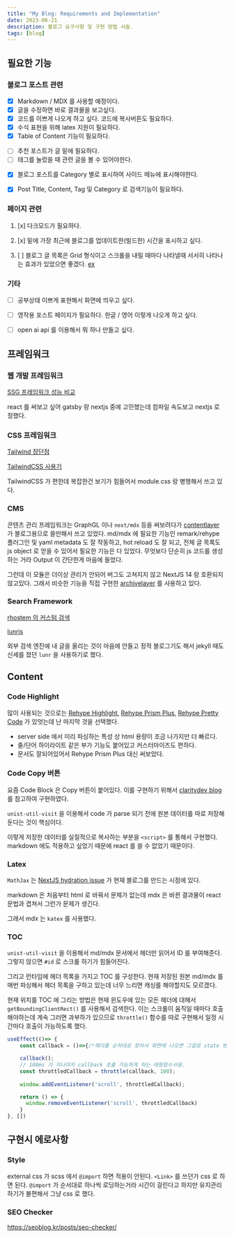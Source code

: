 ```yaml
---
title: "My Blog: Requirements and Implementation"
date: 2023-06-21
description: 블로그 요구사항 및 구현 방법 서술.
tags: [blog]
---
```


## 필요한 기능


### 블로그 포스트 관련

- [x] Markdown / MDX 를 사용할 예정이다.
- [X] 글을 수정하면 바로 결과물을 보고싶다.
- [x] 코드를 이쁘게 나오게 하고 싶다. 코드에 복사버튼도 필요하다.
- [x] 수식 표현을 위해 latex 지원이 필요하다.
- [x] Table of Content 기능이 필요하다.
+ [ ] 추천 포스트가 글 밑에 필요하다.
+ [ ] 태그를 눌렀을 때 관련 글을 볼 수 있어야한다.
- [X] 블로그 포스트를 Category 별로 표시하여 사이드 메뉴에 표시해야한다.
- [x] Post Title, Content, Tag 및 Category 로 검색기능이 필요하다.


### 페이지 관련

1. [x] 다크모드가 필요하다.

2. [x] 밑에 가장 최근에 블로그를 업데이트한(빌드한) 시간을 표시하고 싶다. 

3. [ ] 블로그 글 목록은 Grid 형식이고 스크롤을 내릴 때마다 나타낼때 서서히 나타나는 효과가 있었으면 좋겠다. [ex](https://blog.itcode.dev/comments)



### 기타

+ [ ] 공부상태 이쁘게 표현해서 화면에 띄우고 싶다. 
+ [ ] 영작용 포스트 페이지가 필요하다. 한글 / 영어 이렇게 나오게 하고 싶다.
+ [ ] open ai api 를 이용해서 뭐 하나 만들고 싶다.




## 프레임워크

### 웹 개발 프레임워크

[SSG 프레임워크 성능 비교](https://css-tricks.com/comparing-static-site-generator-build-times/)

react 를 써보고 싶어 gatsby 랑 nextjs 중에 고민했는데 컴파일 속도보고 nextjs 로 정했다.


### CSS 프레임워크

[Tailwind 장단점](https://ykss.netlify.app/translation/the_pros_and_cons_of_tailwindcss/)

[TailwindCSS 사용기](https://fe-developers.kakaoent.com/2022/220303-tailwind-tips/)

TailwindCSS 가 편한데 복잡한건 보기가 힘들어서 module.css 랑 병행해서 쓰고 있다.


### CMS

콘텐츠 관리 프레임워크는 GraphGL 이나 ```next/mdx``` 등을 써보려다가 [contentlayer](https://www.contentlayer.dev/) 가 블로그용으로 쓸만해서 쓰고 있었다. md/mdx 에 필요한 기능인 remark/rehype 플러그인 및 yaml metadata 도 잘 작동하고, hot reload 도 잘 되고, 전체 글 목록도 js object 로 얻을 수 있어서 필요한 기능은 다 있었다. 무엇보다 단순히 js 코드를 생성하는 거라 Output 이 간단한게 마음에 들었다.

그런데 이 모듈은 더이상 관리가 안되어 버그도 고쳐지지 않고 NextJS 14 랑 호환되지 않고있다. 그래서 비슷한 기능을 직접 구현한 [archivelayer](https://www.npmjs.com/package/archivelayer) 를 사용하고 있다.


### Search Framework

[rhostem 의 커스텀 검색](https://blog.rhostem.com/posts/2018-08-23-blog-search)

[lunrjs](https://lunrjs.com/)

외부 검색 엔진에 내 글을 올리는 것이 마음에 안들고 정적 블로그기도 해서 jekyll 때도 신세를 졌던 ```lunr``` 을 사용하기로 했다.


## Content

### Code Highlight

많이 사용되는 것으로는
[Rehype Highlight](https://www.npmjs.com/package/rehype-highlight), 
[Rehype Prism Plus](https://www.npmjs.com/package/rehype-prism-plus), 
[Rehype Pretty Code](https://rehype-pretty-code.netlify.app/)
가 있엇는데 난 마지막 것을 선택했다.
+ server side 에서 미리 파싱하는 특성 상 html 용량이 조금 나가지만 더 빠르다.
+ 줄/단어 하이라이트 같은 부가 기능도 붙어있고 커스터마이즈도 편하다.
+ 문서도 잘되어있어서 Rehype Prism Plus 대신 써보았다. 

### Code Copy 버튼

요즘 Code Block 은 Copy 버튼이 붙어있다. 이를 구현하기 위해서 [claritydev blog](https://claritydev.net/blog/copy-to-clipboard-button-nextjs-mdx-rehype) 를 참고하여 구현하였다.

```unist-util-visit``` 을 이용해서 code 가 parse 되기 전에 원본 데이터를 따로 저장해둔다는 것이 핵심이다.

이렇게 저장한 데이터를 실질적으로 복사하는 부분을 ```<script>``` 를 통해서 구현했다. markdown 에도 적용하고 싶었기 때문에 react 를 쓸 수 없었기 때문이다.

### Latex

```MathJax``` 는 [NextJS hydration issue](https://github.com/remarkjs/remark-math/issues/80) 가 현재 블로그를 만드는 시점에 있다. 

markdown 은 처음부터 html 로 바꿔서 문제가 없는데 mdx 은 바뀐 결과물이 react 문법과 겹쳐서 그런가 문제가 생긴다.

그래서 mdx 는 ```katex``` 를 사용했다.



### TOC

```unist-util-visit``` 을 이용해서 md/mdx 문서에서 헤더만 읽어서 ID 를 부여해준다. 그렇지 않으면 ```#id``` 로 스크롤 하기가 힘들어진다.

그리고 런타임에 헤더 목록을 가지고 TOC 를 구성한다. 현재 저장된 원본 md/mdx 를 매번 파싱해서 헤더 목록을 구하고 있는데 너무 느리면 캐싱를 해야할지도 모르겠다.

현재 위치를 TOC 에 그리는 방법은 현재 윈도우에 있는 모든 헤더에 대해서 ```getBoundingClientRect()``` 를 사용해서 검색한다. 이는 스크롤이 움직일 때마다 호출해야하는데 계속 그러면 과부하가 있으므로 ```throttle()``` 함수를 따로 구현해서 일정 시간마다 호출이 가능하도록 했다.

```js
useEffect(()=> {
    const callback = ()=>{/*헤더를 순차대로 찾아서 화면에 나오면 그걸로 state 변경*/}

    callback();
    // 100ms 가 지나야지 callback 호출 가능하게 하는 래핑함수사용.
    const throttledCallback = throttle(callback, 100);
    
    window.addEventListener('scroll', throttledCallback);

    return () => {
      window.removeEventListener('scroll', throttledCallback)
    }
}, [])
```


## 구현시 에로사항

### Style

external css 가 scss 에서 ```@import``` 하면 적용이 안된다. ```<Link>``` 를 쓰던가 css 로 하면 된다. ```@import``` 가 순서대로 하나씩 로딩하는거라 시간이 걸린다고 하지만 유지관리 하기가 불편해서 그냥 css 로 했다.

### SEO Checker

https://seoblog.kr/posts/seo-checker/
